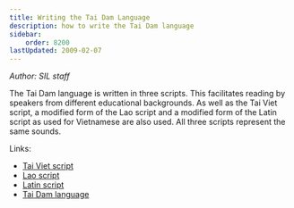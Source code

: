```yaml
---
title: Writing the Tai Dam Language
description: how to write the Tai Dam language
sidebar:
    order: 8200
lastUpdated: 2009-02-07
---
```


_Author: SIL staff_

The Tai Dam language is written in three scripts. This facilitates reading by speakers from different educational backgrounds. As well as the Tai Viet script, a modified form of the Lao script and a modified form of the Latin script as used for Vietnamese are also used. All three scripts represent the same sounds.

Links:

* [Tai Viet script](/scrlang/script-tavt)
* <u>Lao script</u>
* [Latin script](/scrlang/script-latn)
* [Tai Dam language](/scrlang/lang-blt)